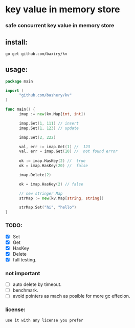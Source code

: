 # key value in memory store

### safe concurrent key value in memory store

## install:
```
go get github.com/baxiry/kv 
```

## usage:
```go
package main

import (
      "github.com/bashery/kv"
)

func main() {
      imap := new(kv.Map[int, int])

      imap.Set(1, 111) // insert
      imap.Set(1, 123) // update

      imap.Set(2, 222)

      val, err := imap.Get(1) //  123
      val, err = imap.Get(10) //  not found error
 
      ok := imap.HasKey(2) //  true
      ok = imap.HasKey(20) //  false

      imap.Delete(2)

      ok = imap.HasKey(2) // false

      // new stringer Map 
      strMap := new(kv.Map[string, string])

      strMap.Set("hi", "hello")
}
```

### TODO:

- [x] Set
- [x] Get
- [x] HasKey
- [x] Delete
- [x] full testing.
### not important
- [ ] auto delete by timeout.
- [ ] benchmark.
- [ ] avoid pointers as mach as posible for more gc effecion.

### license:

``` 
use it with any license you prefer
```
